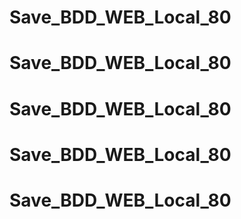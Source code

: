 # Save_BDD_WEB_Local_80
# Save_BDD_WEB_Local_80
# Save_BDD_WEB_Local_80
# Save_BDD_WEB_Local_80
# Save_BDD_WEB_Local_80
